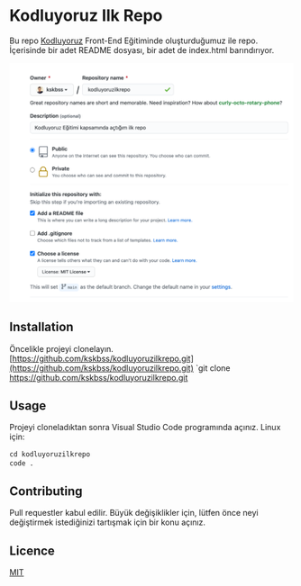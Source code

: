 # Kodluyoruz Ilk Repo
Bu repo [Kodluyoruz](https://www.kodluyoruz.org/) Front-End Eğitiminde oluşturduğumuz ile repo. İçerisinde bir adet README dosyası, bir adet de index.html barındırıyor.

![Repo](./screen-shot.png)

## Installation
Öncelikle projeyi clonelayın. [https://github.com/kskbss/kodluyoruzilkrepo.git](https://github.com/kskbss/kodluyoruzilkrepo.git)
`git clone https://github.com/kskbss/kodluyoruzilkrepo.git

## Usage
Projeyi cloneladıktan sonra Visual Studio Code programında açınız.
Linux için:

```
cd kodluyoruzilkrepo
code .
```

## Contributing
Pull requestler kabul edilir. Büyük değişiklikler için, lütfen önce neyi değiştirmek istediğinizi tartışmak için bir konu açınız.

## Licence
[MIT](https://opensource.org/licenses/MIT)
